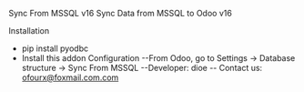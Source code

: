 Sync From MSSQL v16
Sync Data from MSSQL to Odoo v16

Installation
- pip install pyodbc
- Install this addon
Configuration
--From Odoo, go to Settings -> Database structure -> Sync From MSSQL
--Developer: dioe 
-- Contact us: ofourx@foxmail.com.com
